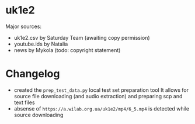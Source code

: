 # uk1e2

Major sources:

- uk1e2.csv by Saturday Team (awaiting copy permission)
- youtube.ids by Natalia
- news by Mykola (todo: copyright statement)

# Changelog

- created the `prep_test_data.py` local test set preparation tool 
It allows for source file downloading (and audio extraction) and preparing scp and text files
- absense of `https://a.wilab.org.ua/uk1e2/mp4/6_5.mp4` is detected while source downloading
